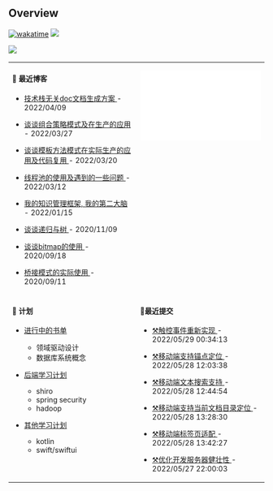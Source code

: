 
## Overview

[![wakatime](https://wakatime.com/badge/user/78591c59-95d5-4479-b2fc-988c35f31d59.svg)](https://wakatime.com/@78591c59-95d5-4479-b2fc-988c35f31d59)
![](https://gpvc.arturio.dev/0xcaffebabe)

![](https://github-readme-stats.vercel.app/api/wakatime?username=0xcaffebabe&layout=compact&langs_count=12&theme=dark)

<table>

<tr>
<td valign="top" width="50%">

#### 📖 最近博客


* <a href="https://0xcaffebabe.github.io/%E6%97%A5%E5%B8%B8/2022/04/09/%E6%8A%80%E6%9C%AF%E6%A0%88%E6%97%A0%E5%85%B3doc%E6%96%87%E6%A1%A3%E7%94%9F%E6%88%90%E6%96%B9%E6%A1%88.html" target="_blank"> 技术栈无关doc文档生成方案 </a> - 2022/04/09 

    
* <a href="https://0xcaffebabe.github.io/%E8%AE%BE%E8%AE%A1%E6%A8%A1%E5%BC%8F/2022/03/27/%E8%B0%88%E8%B0%88%E7%BB%84%E5%90%88%E7%AD%96%E7%95%A5%E6%A8%A1%E5%BC%8F%E5%8F%8A%E5%9C%A8%E7%94%9F%E4%BA%A7%E7%9A%84%E5%BA%94%E7%94%A8.html" target="_blank"> 谈谈组合策略模式及在生产的应用 </a> - 2022/03/27 

    
* <a href="https://0xcaffebabe.github.io/%E8%AE%BE%E8%AE%A1%E6%A8%A1%E5%BC%8F/2022/03/20/%E8%B0%88%E8%B0%88%E6%A8%A1%E6%9D%BF%E6%96%B9%E6%B3%95%E6%A8%A1%E5%BC%8F%E5%9C%A8%E5%AE%9E%E9%99%85%E7%94%9F%E4%BA%A7%E7%9A%84%E5%BA%94%E7%94%A8%E5%8F%8A%E4%BB%A3%E7%A0%81%E5%A4%8D%E7%94%A8.html" target="_blank"> 谈谈模板方法模式在实际生产的应用及代码复用 </a> - 2022/03/20 

    
* <a href="https://0xcaffebabe.github.io/java/2022/03/12/%E7%BA%BF%E7%A8%8B%E6%B1%A0%E7%9A%84%E4%BD%BF%E7%94%A8%E5%8F%8A%E9%81%87%E5%88%B0%E7%9A%84%E4%B8%80%E4%BA%9B%E9%97%AE%E9%A2%98.html" target="_blank"> 线程池的使用及遇到的一些问题 </a> - 2022/03/12 

    
* <a href="https://0xcaffebabe.github.io/%E7%94%9F%E6%B6%AF/2022/01/15/%E6%88%91%E7%9A%84%E7%9F%A5%E8%AF%86%E7%AE%A1%E7%90%86%E6%A1%86%E6%9E%B6,%E6%88%91%E7%9A%84%E7%AC%AC%E4%BA%8C%E5%A4%A7%E8%84%91.html" target="_blank"> 我的知识管理框架, 我的第二大脑 </a> - 2022/01/15 

    
* <a href="https://0xcaffebabe.github.io/%E7%AE%97%E6%B3%95/2020/11/09/%E8%B0%88%E8%B0%88%E9%80%92%E5%BD%92%E4%B8%8E%E6%A0%91.html" target="_blank"> 谈谈递归与树 </a> - 2020/11/09 

    
* <a href="https://0xcaffebabe.github.io/%E7%AE%97%E6%B3%95/2020/09/18/%E8%B0%88%E8%B0%88bitmap%E7%9A%84%E4%BD%BF%E7%94%A8.html" target="_blank"> 谈谈bitmap的使用 </a> - 2020/09/18 

    
* <a href="https://0xcaffebabe.github.io/%E8%AE%BE%E8%AE%A1%E6%A8%A1%E5%BC%8F/2020/09/11/%E6%A1%A5%E6%8E%A5%E6%A8%A1%E5%BC%8F%E7%9A%84%E5%AE%9E%E9%99%85%E4%BD%BF%E7%94%A8.html" target="_blank"> 桥接模式的实际使用 </a> - 2020/09/11 

        

</td>

<td valign="top" width="50%">

![](https://raw.githubusercontent.com/0xcaffebabe/github-stats/master/generated/overview.svg)

</td>

</tr>

<tr>

<td valign="top" width="50%">

#### 📝 计划

- [进行中的书单](https://github.com/users/0xcaffebabe/projects/4)
  - 领域驱动设计
  - 数据库系统概念


- [后端学习计划](https://github.com/users/0xcaffebabe/projects/1)
  - shiro
  - spring security
  - hadoop


- [其他学习计划](https://github.com/users/0xcaffebabe/projects/3)
  - kotlin
  - swift/swiftui


<td>

#### 🌴最近提交


  * <a href="https://github.com/0xcaffebabe/note/commit/2b28e463b66f2ce88000e48da5579bc790cf6222" target="_blank"> ⚒️触控事件重新实现 </a> - 2022/05/29 00:34:13 

    
  * <a href="https://github.com/0xcaffebabe/note/commit/1c30955806b36811dc268648c09818107a9d89d0" target="_blank"> ⚒️移动端支持锚点定位 </a> - 2022/05/28 12:03:38 

    
  * <a href="https://github.com/0xcaffebabe/note/commit/5d9f602e92689c5d7ed3b2ce207c94f56bf5f977" target="_blank"> ⚒️移动端文本搜索支持 </a> - 2022/05/28 12:44:54 

    
  * <a href="https://github.com/0xcaffebabe/note/commit/b276c7b55491fa97c7d5298865dd37827ca57994" target="_blank"> ⚒️移动端支持当前文档目录定位 </a> - 2022/05/28 13:28:30 

    
  * <a href="https://github.com/0xcaffebabe/note/commit/92d239ddb1a72bc404fe4a343627ba24ffcc87ba" target="_blank"> ⚒️移动端标签页适配 </a> - 2022/05/28 13:42:27 

    
  * <a href="https://github.com/0xcaffebabe/note/commit/84924932178e96bb8048483b9a2c30fca0cbf821" target="_blank"> ⚒️优化开发服务器健壮性 </a> - 2022/05/27 22:00:03 

    

</td>

</tr>

</table>

